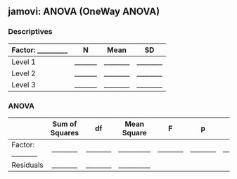 ## jamovi: ANOVA (OneWay ANOVA)

### Descriptives

|Factor: \_\_\_\_\_\_\_\_\_|N|Mean|SD|
| :- | :-: | :-: | :-: |
|Level 1|\_\_\_\_\_\_\_|\_\_\_\_\_\_\_\_|\_\_\_\_\_\_\_\_|
|Level 2|\_\_\_\_\_\_\_|\_\_\_\_\_\_\_\_|\_\_\_\_\_\_\_\_|
|Level 3|\_\_\_\_\_\_\_|\_\_\_\_\_\_\_\_|\_\_\_\_\_\_\_\_|

### ANOVA

||Sum of Squares|df|Mean Square|F|p|η<sup>2</sup>|
| :- | :-: | :-: | :-: | :-: | :-: | :-: |
|Factor: \_\_\_\_\_\_\_\_|\_\_\_\_\_\_\_\_|\_\_\_\_\_\_\_\_|\_\_\_\_\_\_\_\_\_\_|\_\_\_\_\_\_\_\_|\_\_\_\_\_\_\_\_|\_\_\_\_\_\_\_\_|
|Residuals|\_\_\_\_\_\_\_\_|\_\_\_\_\_\_\_\_|\_\_\_\_\_\_\_\_\_\_||||
